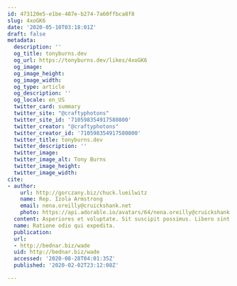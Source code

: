```yaml
---
id: 473120e5-e1be-487e-b274-7a60ffbca8f8
slug: 4xoGK6
date: '2020-05-10T03:18:01Z'
draft: false
metadata:
  description: ''
  og_title: tonyburns.dev
  og_url: https://tonyburns.dev/likes/4xoGK6
  og_image: 
  og_image_height: 
  og_image_width: 
  og_type: article
  og_description: ''
  og_locale: en_US
  twitter_card: summary
  twitter_site: "@craftyphotons"
  twitter_site_id: '710598354917580800'
  twitter_creator: "@craftyphotons"
  twitter_creator_id: '710598354917580800'
  twitter_title: tonyburns.dev
  twitter_description: ''
  twitter_image: 
  twitter_image_alt: Tony Burns
  twitter_image_height: 
  twitter_image_width: 
cite:
- author:
    url: http://gorczany.biz/chuck.lueilwitz
    name: Rep. Izola Armstrong
    email: nena.oreilly@cruickshank.net
    photo: https://api.adorable.io/avatars/64/nena.oreilly@cruickshank.net.png
  content: Asperiores et voluptate. Sit suscipit possimus. Libero sint quia.
  name: Ratione odio qui expedita.
  publication: 
  url:
  - http://bednar.biz/wade
  uid: http://bednar.biz/wade
  accessed: '2020-08-28T04:01:35Z'
  published: '2020-02-02T23:12:08Z'

---
```



